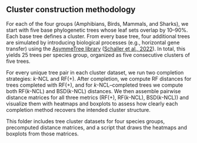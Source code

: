 ## Cluster construction methodology

For each of the four groups (Amphibians, Birds, Mammals, and Sharks), we start with five base phylogenetic trees whose leaf sets overlap by 10–90%. Each base tree defines a cluster. From every base tree, four additional trees are simulated by introducing biological processes (e.g., horizontal gene transfer) using the [AsymmeTree library](https://github.com/david-schaller/AsymmeTree) ([Schaller et al., 2022](https://doi.org/10.3390/software1030013)). In total, this yields 25 trees per species group, organized as five consecutive clusters of five trees.

For every unique tree pair in each cluster dataset, we run two completion strategies: *k*-NCL and RF(+). After completion, we compute RF distances for trees completed with RF(+), and for *k*-NCL–completed trees we compute both RF(*k*-NCL) and BSD(*k*-NCL) distances. We then assemble pairwise distance matrices for all three metrics (RF(+), RF(*k*-NCL), BSD(*k*-NCL)) and visualize them with heatmaps and boxplots to assess how clearly each completion method recovers the intended cluster structure. 

This folder includes tree cluster datasets for four species groups, precomputed distance matrices, and a script that draws the heatmaps and boxplots from those matrices.
